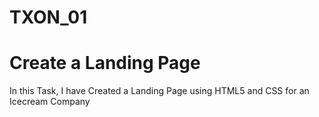 # TXON_01
# Create a Landing Page
In this Task, I have Created a Landing Page using
HTML5 and CSS
for an Icecream Company 
